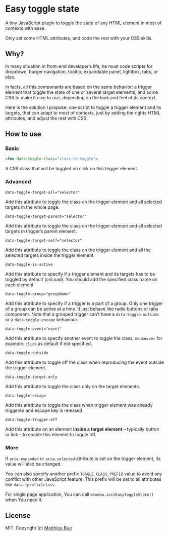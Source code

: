 # Easy toggle state

A tiny JavaScript plugin to toggle the state of any HTML element in most of contexts with ease.

Only set some HTML attributes, and code the rest with your CSS skills.

## Why?

In many situation in front-end developer’s life, he must code scripts for dropdown, burger navigation, tooltip, expandable panel, lightbox, tabs, or else.

In facts, all this componants are based on the same behavior: a trigger element that toggle the state of one or several target elements, and some CSS to make it nice to use, depending on the look and feel of its context.

Here is the solution I propose: one script to toggle a trigger element and its targets, that can adapt to most of contexts, just by adding the rights HTML attributes, and adjust the rest with CSS.

## How to use

### Basic

```html
<foo data-toggle-class="class-to-toggle">
```
A CSS class that will be toggled on click on this trigger element.

###	Advanced

```
data-toggle-target-all="selector"
```
Add this attribute to toggle the class on the trigger element and all selected targets in the whole page.

```
data-toggle-target-parent="selector"
```
Add this attribute to toggle the class on the trigger element and all selected targets in trigger’s parent element.

```
data-toggle-target-self="selector"
```
Add this attribute to toggle the class on the trigger element and all the selected targets inside the trigger element.

```
data-toggle-is-active
```
Add this attribute to specify if a trigger element and its targets has to be toggled by default (onLoad). You should add the specified class name on each element.

```
data-toggle-group="groupName"
```
Add this attribute to specify if a trigger is a part of a group. Only one trigger of a group can be active at a time. It just behave like radio buttons or tabs component.
Note that a grouped trigger can’t have a ``data-toggle-outside`` or a ``data-toggle-escape`` behaviour.

```
data-toggle-event="event"
```
Add this attribute to specify another event to toggle the class, ``mouseover`` for example. ``click`` as default if not specified.

```
data-toggle-outside
```
Add this attribute to toggle off the class when reproducing the event outside the trigger element.

```
data-toggle-target-only
```
Add this attribute to toggle the class only on the target elements.

```
data-toggle-escape
```
Add this attribute to toggle the class when trigger element was already triggered and escape key is released.

```
data-toggle-trigger-off
```
Add this attribute on an element __inside a target element__ – typically button or link – to enable this element to toggle off.

### More

If ``aria-expanded`` or ``aria-selected`` attribute is set on the trigger element, its value will also be changed.

You can also specify another prefix ``TOGGLE_CLASS_PREFIX`` value to avoid any conflict with other JavaScript feature. This prefix will be set to all attributes like ``data-[prefix]class``.

For single page application, You can call ``window.initEasyToggleState()`` when You need it.

## License

MIT. Copyright (c) [Matthieu Bué](https://twikito.com)
